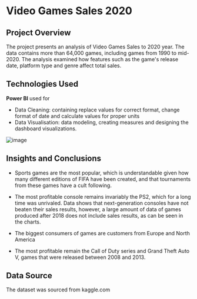 #  Video Games Sales 2020

 ## Project Overview
 
The project presents an analysis of Video Games Sales to 2020 year. The data contains more than 64,000 games, including games from 1990 to mid-2020. The analysis examined how features such as the game's release date, platform type and genre affect total sales.

## Technologies Used

  
**Power BI** used for
- Data Cleaning: containing replace values for correct format, change format of date and calculate values for proper units
- Data Visualisation: data modeling, creating measures and designing the dashboard visualizations.
  

![image](https://github.com/user-attachments/assets/2f6c8351-15dd-42cf-a4c8-0c7e8a1caa68)


## Insights and Conclusions

- Sports games are the most popular, which is understandable given how many different editions of FIFA have been created, and that tournaments from these games have a cult following.

- The most profitable console remains invariably the PS2, which for a long time was unrivaled. Data shows that next-generation consoles have not beaten their sales results, however, a large amount of data of games produced after 2018 does not include sales results, as can be seen in the charts.

- The biggest consumers of games are customers from Europe and North America

- The most profitable remain the Call of Duty series and Grand Theft Auto V, games that were released between 2008 and 2013.


## Data Source
    
The dataset was sourced from kaggle.com








